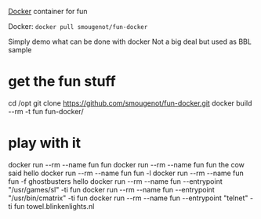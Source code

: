 [Docker](http://www.docker.com/) container for fun

Docker: `docker pull smougenot/fun-docker`

Simply demo what can be done with docker
Not a big deal but used as BBL sample

# get the fun stuff
cd /opt
git clone https://github.com/smougenot/fun-docker.git
docker build --rm -t fun fun-docker/

# play with it
docker run --rm --name fun fun
docker run --rm --name fun fun the cow said hello
docker run --rm --name fun fun -l
docker run --rm --name fun fun -f ghostbusters hello
docker run --rm --name fun --entrypoint "/usr/games/sl" -ti fun
docker run --rm --name fun --entrypoint "/usr/bin/cmatrix" -ti fun
docker run --rm --name fun --entrypoint "telnet" -ti fun towel.blinkenlights.nl 
